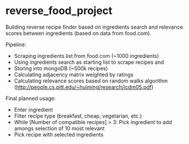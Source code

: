 # reverse_food_project
Building reverse recipe finder based on ingredients search and relevance scores between ingredients (based on data from food.com).

Pipeline:
- Scraping ingredients list from food.com (~1000 ingredients)
- Using ingredients search as starting list to scrape recipes and 
- Storing into mongoDB (~500k recipes)
- Calculating adjacency matrix weighted by ratings
- Calculating relevance scores based on random walks algorithm (http://people.cs.pitt.edu/~huiming/research/icdm05.pdf)

Final planned usage:
* Enter ingredient
* Filter recipe type (breakfast, cheap, vegetarian, etc.)
* While [Number of compatible recipes] > 3: Pick ingredient to add amongs selection of 10 most relevant
* Pick recipe with selected ingredients
